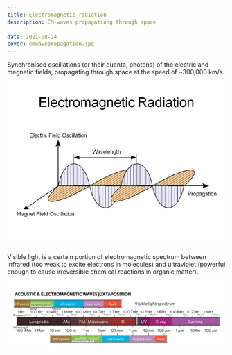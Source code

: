 ```yaml
---
title: Electromagnetic radiation
description: EM-waves propagationg through space

date: 2021-08-24
cover: emwavepropagation.jpg
---
```


Synchronised oscillations (or their quanta, photons) of the electric and magnetic fields, propagating through space at the speed of ~300,000 km/s.

![](./emwavepropagation.jpg)

Visible light is a certain portion of electromagnetic spectrum between infrared (too weak to excite electrons in molecules) and ultraviolet (powerful enough to cause irreversible chemical reactions in organic matter).

<img src="./em-acoustic.svg" >
